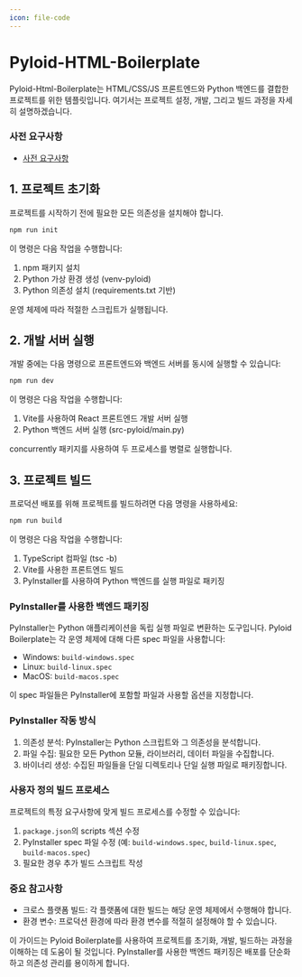 ```yaml
---
icon: file-code
---
```


# Pyloid-HTML-Boilerplate

Pyloid-Html-Boilerplate는 HTML/CSS/JS 프론트엔드와 Python 백엔드를 결합한 프로젝트를 위한 템플릿입니다. 여기서는 프로젝트 설정, 개발, 그리고 빌드 과정을 자세히 설명하겠습니다.

### 사전 요구사항

- [사전 요구사항](../../getting-started/prerequisites.md)

## 1. 프로젝트 초기화

프로젝트를 시작하기 전에 필요한 모든 의존성을 설치해야 합니다.

```bash
npm run init
```

이 명령은 다음 작업을 수행합니다:

1. npm 패키지 설치
2. Python 가상 환경 생성 (venv-pyloid)
3. Python 의존성 설치 (requirements.txt 기반)

운영 체제에 따라 적절한 스크립트가 실행됩니다.

## 2. 개발 서버 실행

개발 중에는 다음 명령으로 프론트엔드와 백엔드 서버를 동시에 실행할 수 있습니다:

```bash
npm run dev
```

이 명령은 다음 작업을 수행합니다:

1. Vite를 사용하여 React 프론트엔드 개발 서버 실행
2. Python 백엔드 서버 실행 (src-pyloid/main.py)

concurrently 패키지를 사용하여 두 프로세스를 병렬로 실행합니다.

## 3. 프로젝트 빌드

프로덕션 배포를 위해 프로젝트를 빌드하려면 다음 명령을 사용하세요:

```bash
npm run build
```

이 명령은 다음 작업을 수행합니다:

1. TypeScript 컴파일 (tsc -b)
2. Vite를 사용한 프론트엔드 빌드
3. PyInstaller를 사용하여 Python 백엔드를 실행 파일로 패키징

### PyInstaller를 사용한 백엔드 패키징

PyInstaller는 Python 애플리케이션을 독립 실행 파일로 변환하는 도구입니다. Pyloid Boilerplate는 각 운영 체제에 대해 다른 spec 파일을 사용합니다:

- Windows: `build-windows.spec`
- Linux: `build-linux.spec`
- MacOS: `build-macos.spec`

이 spec 파일들은 PyInstaller에 포함할 파일과 사용할 옵션을 지정합니다.

### PyInstaller 작동 방식

1. 의존성 분석: PyInstaller는 Python 스크립트와 그 의존성을 분석합니다.
2. 파일 수집: 필요한 모든 Python 모듈, 라이브러리, 데이터 파일을 수집합니다.
3. 바이너리 생성: 수집된 파일들을 단일 디렉토리나 단일 실행 파일로 패키징합니다.

### 사용자 정의 빌드 프로세스

프로젝트의 특정 요구사항에 맞게 빌드 프로세스를 수정할 수 있습니다:

1. `package.json`의 scripts 섹션 수정
2. PyInstaller spec 파일 수정 (예: `build-windows.spec`, `build-linux.spec`, `build-macos.spec`)
3. 필요한 경우 추가 빌드 스크립트 작성

### 중요 참고사항

- 크로스 플랫폼 빌드: 각 플랫폼에 대한 빌드는 해당 운영 체제에서 수행해야 합니다.
- 환경 변수: 프로덕션 환경에 따라 환경 변수를 적절히 설정해야 할 수 있습니다.

이 가이드는 Pyloid Boilerplate를 사용하여 프로젝트를 초기화, 개발, 빌드하는 과정을 이해하는 데 도움이 될 것입니다. PyInstaller를 사용한 백엔드 패키징은 배포를 단순화하고 의존성 관리를 용이하게 합니다.
